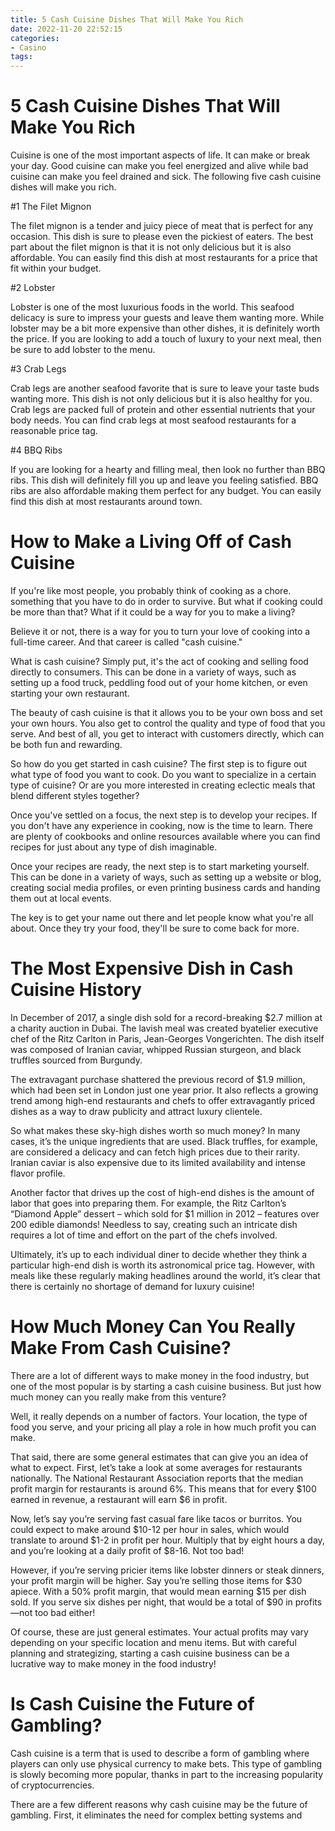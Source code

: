 ```yaml
---
title: 5 Cash Cuisine Dishes That Will Make You Rich
date: 2022-11-20 22:52:15
categories:
- Casino
tags:
---
```



#  5 Cash Cuisine Dishes That Will Make You Rich

Cuisine is one of the most important aspects of life. It can make or break your day. Good cuisine can make you feel energized and alive while bad cuisine can make you feel drained and sick. The following five cash cuisine dishes will make you rich.

#1 The Filet Mignon

The filet mignon is a tender and juicy piece of meat that is perfect for any occasion. This dish is sure to please even the pickiest of eaters. The best part about the filet mignon is that it is not only delicious but it is also affordable. You can easily find this dish at most restaurants for a price that fit within your budget.

#2 Lobster

Lobster is one of the most luxurious foods in the world. This seafood delicacy is sure to impress your guests and leave them wanting more. While lobster may be a bit more expensive than other dishes, it is definitely worth the price. If you are looking to add a touch of luxury to your next meal, then be sure to add lobster to the menu.

#3 Crab Legs

Crab legs are another seafood favorite that is sure to leave your taste buds wanting more. This dish is not only delicious but it is also healthy for you. Crab legs are packed full of protein and other essential nutrients that your body needs. You can find crab legs at most seafood restaurants for a reasonable price tag.

#4 BBQ Ribs

If you are looking for a hearty and filling meal, then look no further than BBQ ribs. This dish will definitely fill you up and leave you feeling satisfied. BBQ ribs are also affordable making them perfect for any budget. You can easily find this dish at most restaurants around town.

#  How to Make a Living Off of Cash Cuisine

If you're like most people, you probably think of cooking as a chore. something that you have to do in order to survive. But what if cooking could be more than that? What if it could be a way for you to make a living?

Believe it or not, there is a way for you to turn your love of cooking into a full-time career. And that career is called "cash cuisine."

What is cash cuisine? Simply put, it's the act of cooking and selling food directly to consumers. This can be done in a variety of ways, such as setting up a food truck, peddling food out of your home kitchen, or even starting your own restaurant.

The beauty of cash cuisine is that it allows you to be your own boss and set your own hours. You also get to control the quality and type of food that you serve. And best of all, you get to interact with customers directly, which can be both fun and rewarding.

So how do you get started in cash cuisine? The first step is to figure out what type of food you want to cook. Do you want to specialize in a certain type of cuisine? Or are you more interested in creating eclectic meals that blend different styles together?

Once you've settled on a focus, the next step is to develop your recipes. If you don't have any experience in cooking, now is the time to learn. There are plenty of cookbooks and online resources available where you can find recipes for just about any type of dish imaginable.

Once your recipes are ready, the next step is to start marketing yourself. This can be done in a variety of ways, such as setting up a website or blog, creating social media profiles, or even printing business cards and handing them out at local events.

The key is to get your name out there and let people know what you're all about. Once they try your food, they'll be sure to come back for more.

#  The Most Expensive Dish in Cash Cuisine History

In December of 2017, a single dish sold for a record-breaking $2.7 million at a charity auction in Dubai. The lavish meal was created byatelier executive chef of the Ritz Carlton in Paris, Jean-Georges Vongerichten. The dish itself was composed of Iranian caviar, whipped Russian sturgeon, and black truffles sourced from Burgundy.

The extravagant purchase shattered the previous record of $1.9 million, which had been set in London just one year prior. It also reflects a growing trend among high-end restaurants and chefs to offer extravagantly priced dishes as a way to draw publicity and attract luxury clientele.

So what makes these sky-high dishes worth so much money? In many cases, it’s the unique ingredients that are used. Black truffles, for example, are considered a delicacy and can fetch high prices due to their rarity. Iranian caviar is also expensive due to its limited availability and intense flavor profile.

Another factor that drives up the cost of high-end dishes is the amount of labor that goes into preparing them. For example, the Ritz Carlton’s “Diamond Apple” dessert – which sold for $1 million in 2012 – features over 200 edible diamonds! Needless to say, creating such an intricate dish requires a lot of time and effort on the part of the chefs involved.

Ultimately, it’s up to each individual diner to decide whether they think a particular high-end dish is worth its astronomical price tag. However, with meals like these regularly making headlines around the world, it’s clear that there is certainly no shortage of demand for luxury cuisine!

#  How Much Money Can You Really Make From Cash Cuisine?

There are a lot of different ways to make money in the food industry, but one of the most popular is by starting a cash cuisine business. But just how much money can you really make from this venture?

Well, it really depends on a number of factors. Your location, the type of food you serve, and your pricing all play a role in how much profit you can make.

That said, there are some general estimates that can give you an idea of what to expect. First, let’s take a look at some averages for restaurants nationally. The National Restaurant Association reports that the median profit margin for restaurants is around 6%. This means that for every $100 earned in revenue, a restaurant will earn $6 in profit.

Now, let’s say you’re serving fast casual fare like tacos or burritos. You could expect to make around $10-12 per hour in sales, which would translate to around $1-2 in profit per hour. Multiply that by eight hours a day, and you’re looking at a daily profit of $8-16. Not too bad!

However, if you’re serving pricier items like lobster dinners or steak dinners, your profit margin will be higher. Say you’re selling those items for $30 apiece. With a 50% profit margin, that would mean earning $15 per dish sold. If you serve six dishes per night, that would be a total of $90 in profits—not too bad either!

Of course, these are just general estimates. Your actual profits may vary depending on your specific location and menu items. But with careful planning and strategizing, starting a cash cuisine business can be a lucrative way to make money in the food industry!

#  Is Cash Cuisine the Future of Gambling?

Cash cuisine is a term that is used to describe a form of gambling where players can only use physical currency to make bets. This type of gambling is slowly becoming more popular, thanks in part to the increasing popularity of cryptocurrencies.

There are a few different reasons why cash cuisine may be the future of gambling. First, it eliminates the need for complex betting systems and